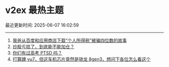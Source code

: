 # v2ex 最热主题

最近更新时间: 2025-06-07 16:02:59

--- 
1. [我爸从百度和应用商店下载“个人所得税”被骗四位数的故事](https://www.v2ex.com/t/1136968) 
2. [炒股亏损了，到底能不能加仓？](https://www.v2ex.com/t/1136982) 
3. [你们有过高考 PTSD 吗？](https://www.v2ex.com/t/1136984) 
4. [打算蹲 yu7，但这车机芯片竟然是骁龙 8gen3，想问下各位怎么看这个](https://www.v2ex.com/t/1136990) 
